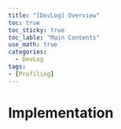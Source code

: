 ```yaml
---
title: "[DevLog] Overview"
toc: true
toc_sticky: true
toc_lable: "Main Contents"
use_math: true
categories:
  - DevLog
tags:
- [Profiling]
---
```


# Implementation